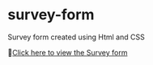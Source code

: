 # survey-form
<p>Survey form created using Html and CSS</p>
<p>🔗<a href="https://gokul-r07.github.io/survey-form/">Click here to view the Survey form</a>
